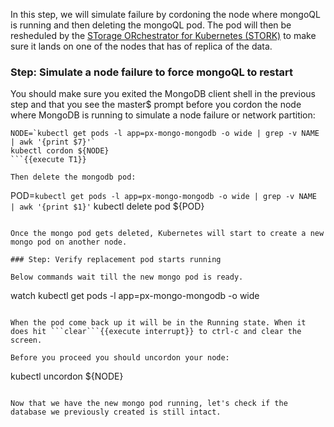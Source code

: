 In this step, we will simulate failure by cordoning the node where mongoQL is running and then deleting the mongoQL pod. The pod will then be resheduled by the [STorage ORchestrator for Kubernetes (STORK)](https://github.com/libopenstorage/stork/) to make sure it lands on one of the nodes that has of replica of the data.

### Step: Simulate a node failure to force mongoQL to restart

You should make sure you exited the MongoDB client shell in the previous step and that you see the master$ prompt before you cordon the node where MongoDB is running to simulate a node failure or network partition:
```
NODE=`kubectl get pods -l app=px-mongo-mongodb -o wide | grep -v NAME | awk '{print $7}'`
kubectl cordon ${NODE}
```{{execute T1}}

Then delete the mongodb pod:
```
POD=`kubectl get pods -l app=px-mongo-mongodb -o wide | grep -v NAME | awk '{print $1}'`
kubectl delete pod ${POD}
```{{execute T1}}

Once the mongo pod gets deleted, Kubernetes will start to create a new mongo pod on another node.

### Step: Verify replacement pod starts running

Below commands wait till the new mongo pod is ready.
```
watch kubectl get pods -l app=px-mongo-mongodb -o wide
```{{execute T1}}

When the pod come back up it will be in the Running state. When it does hit ```clear```{{execute interrupt}} to ctrl-c and clear the screen.

Before you proceed you should uncordon your node:
```
kubectl uncordon ${NODE}
```{{execute T1}}

Now that we have the new mongo pod running, let's check if the database we previously created is still intact.
